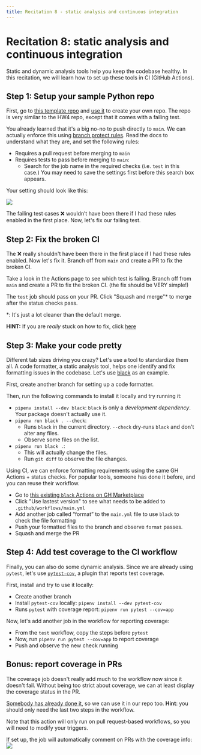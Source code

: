 ```yaml
---
title: Recitation 8 - static analysis and continuous integration
---
```


# Recitation 8: static analysis and continuous integration

Static and dynamic analysis tools help you keep the codebase healthy. In this recitation, we will learn how to set up these tools in CI (GitHub Actions). 
## Step 1: Setup your sample Python repo

First, go to [this template repo](https://github.com/CMU-313/fall-2022-recitation-8-analysis-ci) and [use it](https://docs.github.com/en/repositories/creating-and-managing-repositories/creating-a-repository-from-a-template) to create your own repo. The repo is very similar to the HW4 repo, except that it comes with a failing test. 

You already learned that it's a big no-no to push directly to `main`. We can actually enforce this using [branch protect rules](https://docs.github.com/en/repositories/configuring-branches-and-merges-in-your-repository/defining-the-mergeability-of-pull-requests/managing-a-branch-protection-rule). Read the docs to understand what they are, and set the following rules:

* Requires a pull request before merging to `main`
* Requires tests to pass before merging to `main`: 
  * Search for the job name in the required checks (i.e. `test` in this case.) You may need to save the settings first before this search box appears.

Your setting should look like this:

![](/assets/images/reci/branch-protection.png)

The failing test cases ❌ wouldn’t have been there if I had these rules enabled in the first place. Now, let's fix our failing test. 
## Step 2: Fix the broken CI

The ❌ really shouldn't have been there in the first place if I had these rules enabled. Now let's fix it. Branch off from `main` and create a PR to fix the broken CI. 

Take a look in the Actions page to see which test is failing. Branch off from `main` and create a PR to fix the broken CI. (the fix should be VERY simple!)

The `test` job should pass on your PR. Click "Squash and merge"* to merge after the status checks pass.

*: It's just a lot cleaner than the default merge.

**HINT:** If you are _really_ stuck on how to fix, click [here](https://www.youtube.com/watch?v=dQw4w9WgXcQ)

## Step 3: Make your code pretty 

Different tab sizes driving you crazy? Let's use a tool to standardize them all. A code formatter, a static analysis tool, helps one identify and fix formatting issues in the codebase. Let's use [black](https://github.com/psf/black) as an example. 

First, create another branch for setting up a code formatter.

Then, run the following commands to install it locally and try running it:

* `pipenv install --dev black`: `black` is only a _development dependency_. Your package doesn't actually use it.
* `pipenv run black . --check`: 
  * Runs `black` in the current directory. `--check` dry-runs `black` and don't alter any files.
  * Observe some files on the list.
* `pipenv run black .`: 
  * This will actually change the files.
  * Run `git diff` to observe the file changes.

Using CI, we can enforce formatting requirements using the same GH Actions + status checks. For popular tools, someone has done it before, and you can reuse their workflow. 

* Go to [this existing `black` Actions on GH Marketplace](https://github.com/marketplace/actions/run-black-formatter)
* Click "Use lastest version" to see what needs to be added to `.github/workflows/main.yml`
* Add another job called “format” to the `main.yml` file to use `black` to check the file formatting 
* Push your formatted files to the branch and observe `format` passes.
* Squash and merge the PR

## Step 4: Add test coverage to the CI workflow

Finally, you can also do some dynamic analysis. Since we are already using `pytest`, let's use [`pytest-cov`](https://pytest-cov.readthedocs.io/en/latest/), a plugin that reports test coverage.

First, install and try to use it locally:

* Create another branch
* Install `pytest-cov` locally: `pipenv install --dev pytest-cov` 
* Runs `pytest` with coverage report: `pipenv run pytest --cov=app`

Now, let's add another job in the workflow for reporting coverage:

* From the `test` workflow, copy the steps before `pytest` 
* Now, run `pipenv run pytest --cov=app` to report coverage
* Push and observe the new check running

## Bonus: report coverage in PRs

The coverage job doesn't really add much to the workflow now since it doesn't fail. Without being too strict about coverage, we can at least display the coverage status in the PR. 

[Somebody has already done it](https://github.com/marketplace/actions/pytest-coverage-commentator), so we can use it in our repo too. __Hint__: you should only need the last two steps in the workflow.

Note that this action will only run on pull request-based workflows, so you will need to modify your triggers. 

If set up, the job will automatically comment on PRs with the coverage info:
![](/assets/images/reci/coverage-report.png)